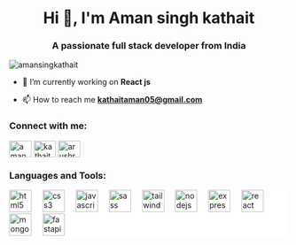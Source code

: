 <h1 align="center">Hi 👋, I'm Aman singh kathait</h1>
<h3 align="center">A passionate full stack developer from India</h3>

<p align="left"> <img src="https://komarev.com/ghpvc/?username=amansingkathait&label=Profile%20views&color=0e75b6&style=flat" alt="amansingkathait" /> </p>

- 🌱 I’m currently working on **React js**

- 📫 How to reach me **kathaitaman05@gmail.com**

<h3 align="left">Connect with me:</h3>
<p align="left">
<a href="https://linkedin.com/in/aman singh kathait" target="blank"><img align="center" src="https://raw.githubusercontent.com/rahuldkjain/github-profile-readme-generator/master/src/images/icons/Social/linked-in-alt.svg" alt="aman singh kathait" height="30" width="40" /></a>
<a href="https://instagram.com/kathait_aman04" target="blank"><img align="center" src="https://raw.githubusercontent.com/rahuldkjain/github-profile-readme-generator/master/src/images/icons/Social/instagram.svg" alt="kathait_aman04" height="30" width="40" /></a>
<a href="https://auth.geeksforgeeks.org/user/arushraxobq" target="blank"><img align="center" src="https://raw.githubusercontent.com/rahuldkjain/github-profile-readme-generator/master/src/images/icons/Social/geeks-for-geeks.svg" alt="arushraxobq" height="30" width="40" /></a>
</p>

<h3 align="left">Languages and Tools:</h3>
<div align="left" style="background-color: #fff;">
  <img src="https://cdn.jsdelivr.net/gh/devicons/devicon/icons/html5/html5-original.svg" height="40" alt="html5 logo"  />
  <img width="12" />
  <img src="https://cdn.jsdelivr.net/gh/devicons/devicon/icons/css3/css3-original.svg" height="40" alt="css3 logo"  />
  <img width="12" />
  <img src="https://cdn.jsdelivr.net/gh/devicons/devicon/icons/javascript/javascript-original.svg" height="40" alt="javascript logo"  />
  <img width="12" />
  <img src="https://cdn.jsdelivr.net/gh/devicons/devicon/icons/sass/sass-original.svg" height="40" alt="sass logo"  />
  <img width="12" />
  <img src="https://cdn.jsdelivr.net/gh/devicons/devicon/icons/tailwindcss/tailwindcss-original-wordmark.svg" height="40" alt="tailwindcss logo"  />
  <img width="12" />
  <img src="https://cdn.jsdelivr.net/gh/devicons/devicon/icons/nodejs/nodejs-original.svg" height="40" alt="nodejs logo"  />
  <img width="12" />
  <img src="https://cdn.jsdelivr.net/gh/devicons/devicon/icons/express/express-original.svg" height="40" alt="express logo"  />
  <img width="12" />
  <img src="https://cdn.jsdelivr.net/gh/devicons/devicon/icons/react/react-original.svg" height="40" alt="react logo"  />
  <img width="12" />
  <img src="https://cdn.jsdelivr.net/gh/devicons/devicon/icons/mongodb/mongodb-original.svg" height="40" alt="mongodb logo"  />
  <img width="12" />
  <img src="https://cdn.jsdelivr.net/gh/devicons/devicon/icons/fastapi/fastapi-original.svg" height="40" alt="fastapi logo"  />
</div>

###

